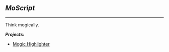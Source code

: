 *MoScript*
--------
----------

Think mogically.

***Projects:***

 - [Mogic Highlighter](moscript.github.io/mogic-highlighter)

